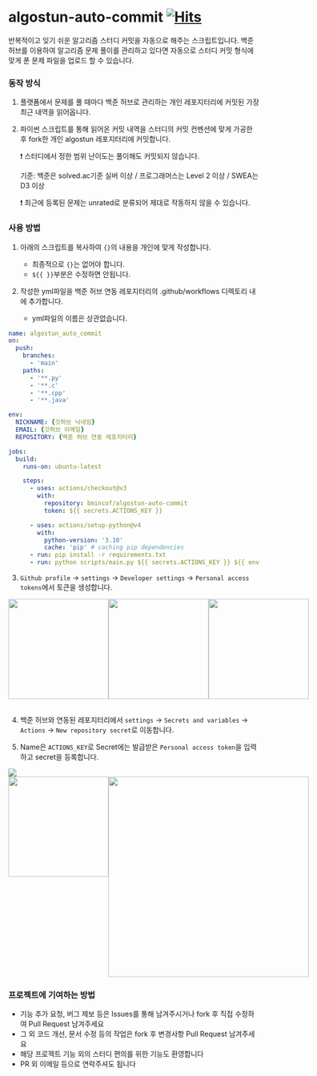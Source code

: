 # algostun-auto-commit [![Hits](https://hits.seeyoufarm.com/api/count/incr/badge.svg?url=https%3A%2F%2Fgithub.com%2Fbmincof%2Falgostun&count_bg=%2379C83D&title_bg=%23555555&icon=&icon_color=%23E7E7E7&title=hits&edge_flat=false)](https://hits.seeyoufarm.com)

반복적이고 잊기 쉬운 알고리즘 스터디 커밋을 자동으로 해주는 스크립트입니다. 백준 허브를 이용하여 알고리즘 문제 풀이를 관리하고 있다면 자동으로 스터디 커밋 형식에 맞게 푼 문제 파일을 업로드 할 수 있습니다.

### 동작 방식

1. 플랫폼에서 문제를 풀 때마다 백준 허브로 관리하는 개인 레포지터리에 커밋된 가장 최근 내역을 읽어옵니다.
2. 파이썬 스크립트를 통해 읽어온 커밋 내역을 스터디의 커밋 컨벤션에 맞게 가공한 후 fork한 개인 algostun 레포지터리에 커밋합니다.

   ❗ 스터디에서 정한 범위 난이도는 풀이해도 커밋되지 않습니다.

   기준: 백준은 solved.ac기준 실버 이상 / 프로그래머스는 Level 2 이상 / SWEA는 D3 이상

   ❗ 최근에 등록된 문제는 unrated로 분류되어 제대로 작동하지 않을 수 있습니다.

### 사용 방법

1.  아래의 스크립트를 복사하여 `{}`의 내용을 개인에 맞게 작성합니다.<br>
    - 최종적으로 `{}`는 없어야 합니다.<br>
    - `${{ }}`부분은 수정하면 안됩니다.
2.  작성한 yml파일을 백준 허브 연동 레포지터리의 .github/workflows 디렉토리 내에 추가합니다.<br>

    - yml파일의 이름은 상관없습니다.
      <br>

```YAML
name: algostun_auto_commit
on:
  push:
    branches:
      - 'main'
    paths:
      - '**.py'
      - '**.c'
      - '**.cpp'
      - '**.java'

env:
  NICKNAME: {깃허브 닉네임}
  EMAIL: {깃허브 이메일}
  REPOSITORY: {백준 허브 연동 레포지터리}

jobs:
  build:
    runs-on: ubuntu-latest

    steps:
      - uses: actions/checkout@v3
        with:
          repository: bmincof/algostun-auto-commit
          token: ${{ secrets.ACTIONS_KEY }}

      - uses: actions/setup-python@v4
        with:
          python-version: '3.10'
          cache: 'pip' # caching pip dependencies
      - run: pip install -r requirements.txt
      - run: python scripts/main.py ${{ secrets.ACTIONS_KEY }} ${{ env.NICKNAME }} ${{ env.EMAIL }} ${{ env.REPOSITORY }}

```

3. `Github profile` -> `settings` -> `Developer settings` -> `Personal access tokens`에서 토큰을 생성합니다.

<div style="display: flex; align-items: start; justify-content: space-around">

<img src="https://github.com/bmincof/algostun-auto-commit/assets/104330984/f20a27e3-766a-4e75-81f3-5b3d0d9c597d" width="200"/>
<img src="https://github.com/bmincof/algostun-auto-commit/assets/104330984/d05e68f2-9e62-45c2-b679-d51ae5ee0481" width="200"/>
<img src="https://github.com/bmincof/algostun-auto-commit/assets/104330984/84230b50-16f0-49f1-8bad-0f1a44eff732" width="200"/>

</div>

<br>

4. 백준 허브와 연동된 레포지터리에서
   `settings` -> `Secrets and variables` -> `Actions` -> `New repository secret`로 이동합니다.

5. Name은 `ACTIONS_KEY`로 Secret에는 발급받은 `Personal access token`을 입력하고 secret을 등록합니다.

<img src="https://github.com/bmincof/algostun-auto-commit/assets/104330984/4446895a-b375-44d5-a762-9b0ba7becdf5"/>

<br>

<div style="display: flex; align-items: start; justify-content: space-around">

<img src="https://github.com/bmincof/algostun-auto-commit/assets/104330984/50275f21-db47-43b1-b7b3-92edde50867e" width="200"/>
<img src="https://github.com/bmincof/algostun-auto-commit/assets/104330984/104d99b2-8e07-4315-afa4-be29194f1cb7" width="400"/>

</div>

### 프로젝트에 기여하는 방법

- 기능 추가 요청, 버그 제보 등은 Issues를 통해 남겨주시거나 fork 후 직접 수정하여 Pull Request 남겨주세요
- 그 외 코드 개선, 문서 수정 등의 작업은 fork 후 변경사항 Pull Request 남겨주세요
- 해당 프로젝트 기능 외의 스터디 편의를 위한 기능도 환영합니다
- PR 외 이메일 등으로 연락주셔도 됩니다
